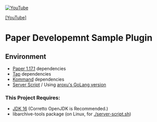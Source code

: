 [![YouTube](https://img.youtube.com/vi/avrQVFgSauI/0.jpg)](https://youtu.be/avrQVFgSauI)

[[YouTube]](https://youtu.be/avrQVFgSauI)

# Paper Developemnt Sample Plugin

## Environment

- [Paper 1.17.1](https://papermc.io/downloads) dependencies
- [Tap](https://github.com/monun/tap) dependencies
- [Kommand](https://github.com/monun/kommand/) dependencies
- [Server Script](https://github.com/monun/server-script) / Using [aroxu's GoLang version](https://github.com/aroxu/server-script/)

### This Project Requires:

- [JDK 16](https://docs.aws.amazon.com/corretto/latest/corretto-16-ug/downloads-list.html) (Corretto OpenJDK is Recommended.)
- libarchive-tools package (on Linux, for [./server-script.sh](./server-script.sh))
